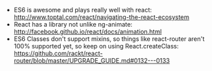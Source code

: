 * ES6 is awesome and plays really well with react: http://www.toptal.com/react/navigating-the-react-ecosystem
* React has a library not unlike ng-animate: http://facebook.github.io/react/docs/animation.html
* ES6 Classes don't support mixins, so things like react-router aren't 100% supported yet, so keep on using React.createClass: https://github.com/rackt/react-router/blob/master/UPGRADE_GUIDE.md#0132---0133
